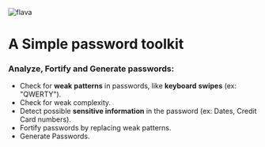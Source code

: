 ![flava](https://user-images.githubusercontent.com/29543098/169601817-2459b5a3-61a9-4e0a-a366-a81c699e7e46.png)

# A Simple password toolkit
### Analyze, Fortify and Generate passwords:

- Check for **weak** **patterns** in passwords, like **keyboard** **swipes** (ex: "QWERTY").
- Check for weak complexity.
- Detect possible **sensitive information** in the password (ex: Dates, Credit Card numbers).
- Fortify passwords by replacing weak patterns.
- Generate Passwords.






